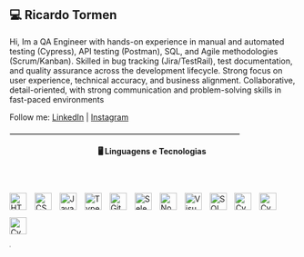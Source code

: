 ## 💻​ Ricardo Tormen 
<p>
  	Hi, Im a QA Engineer with hands-on experience in manual and automated testing (Cypress), API testing (Postman), SQL, and
Agile methodologies (Scrum/Kanban).
Skilled in bug tracking (Jira/TestRail), test documentation, and quality assurance across the development lifecycle.
Strong focus on user experience, technical accuracy, and business alignment.
Collaborative, detail-oriented, with strong communication and problem-solving skills in fast-paced environments
</p>
<p>
    Follow me: 
    <a href="https://www.linkedin.com/in/ricardo-tormen-18a895150/" target="_blank">LinkedIn</a> | 
    <a href="https://www.instagram.com/rickztmj/" target="_blank">Instagram</a>
</p>

<!-- Barra de separação com texto no meio -->
<div style="text-align: center; position: relative; margin: 20px 0;">
    <hr style="border: 1px solid #ccc; margin: 0; width: 80%;"/>
    

#### 🖥️​ Linguagens e Tecnologias ​

<p align="left">
    <img 
        alt="HTML"
        title="HTML" 
        width="30px" 
        style="padding-right: 10px;" 
        src="https://cdn.jsdelivr.net/gh/devicons/devicon@latest/icons/html5/html5-original.svg" 
    />
    <img 
        alt="CSS" 
        title="CSS"
        width="30px" 
        style="padding-right: 10px;" 
        src="https://cdn.jsdelivr.net/gh/devicons/devicon@latest/icons/css3/css3-original.svg" 
    />
    <img 
        alt="JavaScript" 
        title="JavaScript"
        width="30px" 
        style="padding-right: 10px;" 
        src="https://cdn.jsdelivr.net/gh/devicons/devicon@latest/icons/javascript/javascript-original.svg" 
    />
    <img 
        alt="TypeScript"
        title="TypeScript" 
        width="30px" 
        style="padding-right: 10px;" 
        src="https://cdn.jsdelivr.net/gh/devicons/devicon@latest/icons/typescript/typescript-original.svg" 
    />
    <img 
        alt="Git" 
        title="Git"
        width="30px" 
        style="padding-right: 10px;" 
        src="https://cdn.jsdelivr.net/gh/devicons/devicon@latest/icons/git/git-original.svg" 
    />
    <img 
        alt="Selenium" 
        title="Selenium"
        width="30px" 
        style="padding-right: 10px;" 
        src="https://cdn.jsdelivr.net/gh/devicons/devicon@latest/icons/selenium/selenium-original.svg" />
    <img 
        alt="Node.js"
        title="Node.js" 
        width="30px" 
        style="padding-right: 10px;" 
        src="https://cdn.jsdelivr.net/gh/devicons/devicon@latest/icons/nodejs/nodejs-original-wordmark.svg" />
    <img 
        alt="Visual Studio"
        title="Visual Studio" 
        width="30px" 
        style="padding-right: 10px;" 
        src="https://cdn.jsdelivr.net/gh/devicons/devicon@latest/icons/visualstudio/visualstudio-original.svg" 
    />
    <img 
        alt="SQL"
        title="SQL" 
        width="30px" 
        style="padding-right: 10px; margin-top: 40px;" 
        src="https://cdn.jsdelivr.net/gh/devicons/devicon@latest/icons/azuresqldatabase/azuresqldatabase-original.svg" /
      <!-- Novo ícone de Cypress com margem superior ajustada -->
    <img 
        alt="Cypress"
        title="Cypress" 
        width="30px" 
        style="padding-right: 10px; margin-top: 10px;" 
       <img src="https://cdn.jsdelivr.net/gh/devicons/devicon@latest/icons/cypressio/cypressio-original.svg" />
    <img 
        alt="Cypress"
        title="Cypress" 
        width="30px" 
        style="padding-right: 10px; margin-top: 10px;" 
       <img src="https://cdn.jsdelivr.net/gh/devicons/devicon@latest/icons/postman/postman-original.svg" />
		<img 
        alt="Cypress"
        title="Cypress" 
        width="30px" 
        style="padding-right: 10px; margin-top: 10px;" 
       <img src="https://cdn.jsdelivr.net/gh/devicons/devicon@latest/icons/github/github-original-wordmark.svg" />
    
</div>
</p>
<!-- Barra de separação com texto no meio -->
<div style="text-align: center; position: relative; margin: 0px 0;">
    <hr style="border: 1px solid #ccc; margin: 0; width: 0%;"/>

	


 
	

